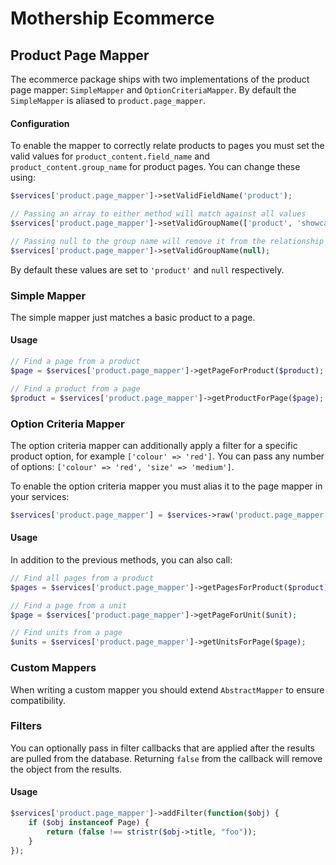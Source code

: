 Mothership Ecommerce
===

Product Page Mapper
---

The ecommerce package ships with two implementations of the product page mapper: `SimpleMapper` and
`OptionCriteriaMapper`. By default the `SimpleMapper` is aliased to `product.page_mapper`.

#### Configuration

To enable the mapper to correctly relate products to pages you must set the valid values for
`product_content.field_name` and `product_content.group_name` for product pages. You can change these using:

```php
$services['product.page_mapper']->setValidFieldName('product');

// Passing an array to either method will match against all values
$services['product.page_mapper']->setValidGroupName(['product', 'showcase']);

// Passing null to the group name will remove it from the relationship
$services['product.page_mapper']->setValidGroupName(null);
```

By default these values are set to `'product'` and `null` respectively.


### Simple Mapper

The simple mapper just matches a basic product to a page.

#### Usage

```php
// Find a page from a product
$page = $services['product.page_mapper']->getPageForProduct($product);

// Find a product from a page
$product = $services['product.page_mapper']->getProductForPage($page);
```


### Option Criteria Mapper

The option criteria mapper can additionally apply a filter for a specific product option, for example `['colour' => 'red']`. You can pass any number of options: `['colour' => 'red', 'size' => 'medium']`.

To enable the option criteria mapper you must alias it to the page mapper in your services:

```php
$services['product.page_mapper'] = $services->raw('product.page_mapper.option_criteria');
```

#### Usage

In addition to the previous methods, you can also call:

```php
// Find all pages from a product
$pages = $services['product.page_mapper']->getPagesForProduct($product);

// Find a page from a unit
$page = $services['product.page_mapper']->getPageForUnit($unit);

// Find units from a page
$units = $services['product.page_mapper']->getUnitsForPage($page);
```


### Custom Mappers

When writing a custom mapper you should extend `AbstractMapper` to ensure compatibility.


### Filters

You can optionally pass in filter callbacks that are applied after the results are pulled from the database. Returning `false` from the callback will remove the object from the results.

#### Usage

```php
$services['product.page_mapper']->addFilter(function($obj) {
    if ($obj instanceof Page) {
        return (false !== stristr($obj->title, "foo"));
    }
});
```
